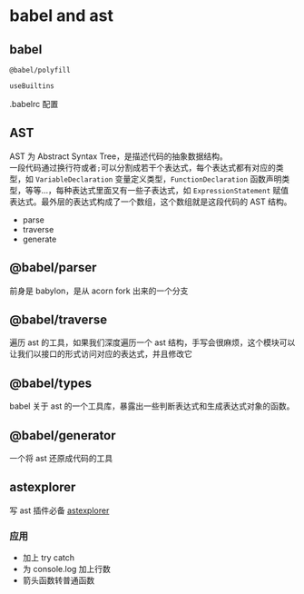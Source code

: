 # babel and ast

## babel

`@babel/polyfill`

`useBuiltins`

.babelrc 配置

## AST

AST 为 Abstract Syntax Tree，是描述代码的抽象数据结构。  
一段代码通过换行符或者`;`可以分割成若干个表达式，每个表达式都有对应的类型，如 `VariableDeclaration` 变量定义类型，`FunctionDeclaration` 函数声明类型，等等...，每种表达式里面又有一些子表达式，如 `ExpressionStatement` 赋值表达式。最外层的表达式构成了一个数组，这个数组就是这段代码的 AST 结构。

- parse
- traverse
- generate

## @babel/parser

前身是 babylon，是从 acorn fork 出来的一个分支

## @babel/traverse

遍历 ast 的工具，如果我们深度遍历一个 ast 结构，手写会很麻烦，这个模块可以让我们以接口的形式访问对应的表达式，并且修改它

## @babel/types

babel 关于 ast 的一个工具库，暴露出一些判断表达式和生成表达式对象的函数。

## @babel/generator

一个将 ast 还原成代码的工具

## astexplorer

写 ast 插件必备 [astexplorer](https://astexplorer.net/)

### 应用

- 加上 try catch
- 为 console.log 加上行数
- 箭头函数转普通函数
